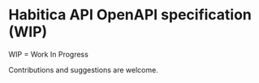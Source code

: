 # Habitica API OpenAPI specification (WIP)
WIP = Work In Progress
  
Contributions and suggestions are welcome.  